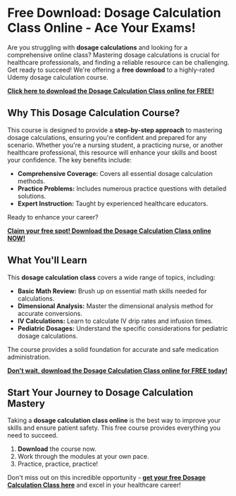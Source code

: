 # Free Download: Dosage Calculation Class Online - Ace Your Exams!

Are you struggling with **dosage calculations** and looking for a comprehensive online class? Mastering dosage calculations is crucial for healthcare professionals, and finding a reliable resource can be challenging. Get ready to succeed! We're offering a **free download** to a highly-rated Udemy dosage calculation course.

[**Click here to download the Dosage Calculation Class online for FREE!**](https://udemywork.com/dosage-calculation-class-online)

## Why This Dosage Calculation Course?

This course is designed to provide a **step-by-step approach** to mastering dosage calculations, ensuring you're confident and prepared for any scenario. Whether you're a nursing student, a practicing nurse, or another healthcare professional, this resource will enhance your skills and boost your confidence. The key benefits include:

*   **Comprehensive Coverage:** Covers all essential dosage calculation methods.
*   **Practice Problems:** Includes numerous practice questions with detailed solutions.
*   **Expert Instruction:** Taught by experienced healthcare educators.

Ready to enhance your career?

[**Claim your free spot! Download the Dosage Calculation Class online NOW!**](https://udemywork.com/dosage-calculation-class-online)

## What You'll Learn

This **dosage calculation class** covers a wide range of topics, including:

*   **Basic Math Review:** Brush up on essential math skills needed for calculations.
*   **Dimensional Analysis:** Master the dimensional analysis method for accurate conversions.
*   **IV Calculations:** Learn to calculate IV drip rates and infusion times.
*   **Pediatric Dosages:** Understand the specific considerations for pediatric dosage calculations.

The course provides a solid foundation for accurate and safe medication administration.

[**Don't wait, download the Dosage Calculation Class online for FREE today!**](https://udemywork.com/dosage-calculation-class-online)

## Start Your Journey to Dosage Calculation Mastery

Taking a **dosage calculation class online** is the best way to improve your skills and ensure patient safety. This free course provides everything you need to succeed.

1.  **Download** the course now.
2.  Work through the modules at your own pace.
3.  Practice, practice, practice!

Don't miss out on this incredible opportunity - **[get your free Dosage Calculation Class here](https://udemywork.com/dosage-calculation-class-online)** and excel in your healthcare career!
